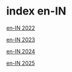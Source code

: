 # index en-IN

<a href="./2022">en-IN 2022</a>

<a href="./2023">en-IN 2023</a>

<a href="./2024">en-IN 2024</a>

<a href="./2025">en-IN 2025</a>

